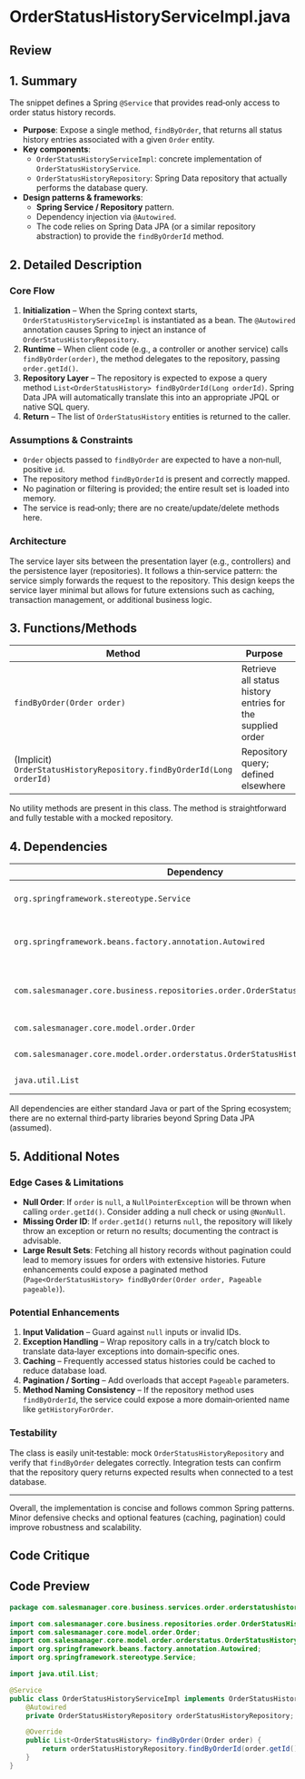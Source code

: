# OrderStatusHistoryServiceImpl.java

## Review

## 1. Summary  
The snippet defines a Spring `@Service` that provides read‑only access to order status history records.  
- **Purpose**: Expose a single method, `findByOrder`, that returns all status history entries associated with a given `Order` entity.  
- **Key components**:  
  - `OrderStatusHistoryServiceImpl`: concrete implementation of `OrderStatusHistoryService`.  
  - `OrderStatusHistoryRepository`: Spring Data repository that actually performs the database query.  
- **Design patterns & frameworks**:  
  - **Spring Service / Repository** pattern.  
  - Dependency injection via `@Autowired`.  
  - The code relies on Spring Data JPA (or a similar repository abstraction) to provide the `findByOrderId` method.  

## 2. Detailed Description  
### Core Flow  
1. **Initialization** – When the Spring context starts, `OrderStatusHistoryServiceImpl` is instantiated as a bean. The `@Autowired` annotation causes Spring to inject an instance of `OrderStatusHistoryRepository`.  
2. **Runtime** – When client code (e.g., a controller or another service) calls `findByOrder(order)`, the method delegates to the repository, passing `order.getId()`.  
3. **Repository Layer** – The repository is expected to expose a query method `List<OrderStatusHistory> findByOrderId(Long orderId)`. Spring Data JPA will automatically translate this into an appropriate JPQL or native SQL query.  
4. **Return** – The list of `OrderStatusHistory` entities is returned to the caller.

### Assumptions & Constraints  
- `Order` objects passed to `findByOrder` are expected to have a non‑null, positive `id`.  
- The repository method `findByOrderId` is present and correctly mapped.  
- No pagination or filtering is provided; the entire result set is loaded into memory.  
- The service is read‑only; there are no create/update/delete methods here.

### Architecture  
The service layer sits between the presentation layer (e.g., controllers) and the persistence layer (repositories). It follows a thin‑service pattern: the service simply forwards the request to the repository. This design keeps the service layer minimal but allows for future extensions such as caching, transaction management, or additional business logic.

## 3. Functions/Methods  

| Method | Purpose | Inputs | Outputs | Side‑Effects |
|--------|---------|--------|---------|--------------|
| `findByOrder(Order order)` | Retrieve all status history entries for the supplied order | `Order` instance (must contain a valid `id`) | `List<OrderStatusHistory>` – may be empty | None (read‑only). |
| (Implicit) `OrderStatusHistoryRepository.findByOrderId(Long orderId)` | Repository query; defined elsewhere | `Long` order ID | List of `OrderStatusHistory` | Database read only. |

No utility methods are present in this class. The method is straightforward and fully testable with a mocked repository.

## 4. Dependencies  

| Dependency | Type | Notes |
|------------|------|-------|
| `org.springframework.stereotype.Service` | Spring Framework | Marks the class as a service component. |
| `org.springframework.beans.factory.annotation.Autowired` | Spring Framework | Enables constructor/setter injection of the repository. |
| `com.salesmanager.core.business.repositories.order.OrderStatusHistoryRepository` | Project specific | Extends Spring Data repository; provides `findByOrderId`. |
| `com.salesmanager.core.model.order.Order` | Project specific | Domain model for orders. |
| `com.salesmanager.core.model.order.orderstatus.OrderStatusHistory` | Project specific | Domain model for status history. |
| `java.util.List` | JDK | Standard collection. |

All dependencies are either standard Java or part of the Spring ecosystem; there are no external third‑party libraries beyond Spring Data JPA (assumed).

## 5. Additional Notes  

### Edge Cases & Limitations  
- **Null Order**: If `order` is `null`, a `NullPointerException` will be thrown when calling `order.getId()`. Consider adding a null check or using `@NonNull`.  
- **Missing Order ID**: If `order.getId()` returns `null`, the repository will likely throw an exception or return no results; documenting the contract is advisable.  
- **Large Result Sets**: Fetching all history records without pagination could lead to memory issues for orders with extensive histories. Future enhancements could expose a paginated method (`Page<OrderStatusHistory> findByOrder(Order order, Pageable pageable)`).

### Potential Enhancements  
1. **Input Validation** – Guard against `null` inputs or invalid IDs.  
2. **Exception Handling** – Wrap repository calls in a try/catch block to translate data‑layer exceptions into domain‑specific ones.  
3. **Caching** – Frequently accessed status histories could be cached to reduce database load.  
4. **Pagination / Sorting** – Add overloads that accept `Pageable` parameters.  
5. **Method Naming Consistency** – If the repository method uses `findByOrderId`, the service could expose a more domain‑oriented name like `getHistoryForOrder`.  

### Testability  
The class is easily unit‑testable: mock `OrderStatusHistoryRepository` and verify that `findByOrder` delegates correctly. Integration tests can confirm that the repository query returns expected results when connected to a test database.

---  

Overall, the implementation is concise and follows common Spring patterns. Minor defensive checks and optional features (caching, pagination) could improve robustness and scalability.

## Code Critique



## Code Preview

```java
package com.salesmanager.core.business.services.order.orderstatushistory;

import com.salesmanager.core.business.repositories.order.OrderStatusHistoryRepository;
import com.salesmanager.core.model.order.Order;
import com.salesmanager.core.model.order.orderstatus.OrderStatusHistory;
import org.springframework.beans.factory.annotation.Autowired;
import org.springframework.stereotype.Service;

import java.util.List;

@Service
public class OrderStatusHistoryServiceImpl implements OrderStatusHistoryService{
    @Autowired
    private OrderStatusHistoryRepository orderStatusHistoryRepository;

    @Override
    public List<OrderStatusHistory> findByOrder(Order order) {
        return orderStatusHistoryRepository.findByOrderId(order.getId());
    }
}



```
